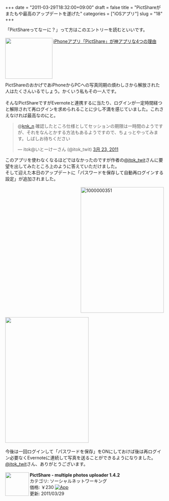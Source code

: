 +++
date = "2011-03-29T18:32:00+09:00"
draft = false
title = "PictShareがまたもや最高のアップデートを遂げた"
categories = ["iOSアプリ"]
slug = "18"
+++

「PictShareってなーに？」って方はこのエントリーを読むといいです。<br />
<br />
<a href="http://ozpa-h4.com/2011/03/23/pictshar/" rel="nofollow" target="_blank"><img align="left" alt="" border="0" class="alignleft" height="130" src="http://capture.heartrails.com/150x130/shadow?http://ozpa-h4.com/2011/03/23/pictshar/" width="150" /></a><a href="http://ozpa-h4.com/2011/03/23/pictshar/" rel="nofollow" target="_blank">iPhoneアプリ「PictShare」が神アプリな4つの理由</a><a href="http://b.hatena.ne.jp/entry/http://ozpa-h4.com/2011/03/23/pictshar/" rel="nofollow" target="_blank"><img alt="" border="0" src="http://b.hatena.ne.jp/entry/image/http://ozpa-h4.com/2011/03/23/pictshar/" /></a><br />
<br />
<span style="color: grey; font-size: 80%;"></span><br />
<br />
<strong></strong><br />
<br />
<br />
<br />
PictShareのおかげであiPhoneからPCへの写真同期の煩わしさから解放された人はたくさんいるでしょう。かくいう私もその一人です。<br />
<br />
そんなPictShareですがEvernoteと連携するに当たり、ログインが一定時間経つと解除されて再ログインを求められることに少し不満を感じていました。これさえなければ最高なのにと。<br />

<!--more-->

<blockquote class="twitter-tweet" data-in-reply-to="50421518605365249" lang="ja"><p>@<a href="https://twitter.com/knk_n">knk_n</a> 確認したところ仕様としてセッションの期限は一時間のようですが、それをなんとかする方法もあるようですので、ちょっとやってみます。しばしお待ちください</p>&mdash; itok@いとーけーさん (@itok_twit) <a href="https://twitter.com/itok_twit/status/50694801888256000" data-datetime="2011-03-23T23:05:57+00:00">3月 23, 2011</a></blockquote>

このアプリを使わなくなるほどではなかったのですが作者の<a href="http://www.twitter.com/itok_twit">@itok_twit</a>さんに要望を出してみたところ上のように答えていただけました。<br />
そして迎えた本日のアップデートに「パスワードを保存して自動再ログインする設定」が追加されました。<br />
<br />
<a href="http://www.flickr.com/photos/kenke_n/5570939790/" rel="nofollow" style="clear: right; float: right; margin-bottom: 1em; margin-left: 1em;" target="_blank" title="1000000351 by kenke_n, on Flickr"><img alt="1000000351" class="flickr_photo" height="400" src="http://farm6.static.flickr.com/5132/5570939790_738c7c4fd5.jpg" width="264" /></a><a href="http://www.flickr.com/photos/kenke_n/5570939840/" rel="nofollow" target="_blank" title="1000000352 by kenke_n, on Flickr"><img class="flickr_photo" height="400" src="http://farm6.static.flickr.com/5268/5570939840_6a999b857a.jpg" alt="" width="265" /></a><br />
<br />
今後は一回ログインして「パスワードを保存」をONにしておけば後は再ログイン必要なくEvernoteに連続して写真を送ることができるようになりました。<br />
<a href="http://www.twitter.com/itok_twit">@itok_twit</a>さん、ありがとうございます。<br />
<br />
<img align="left" class="alignleft" src="http://a2.mzstatic.com/us/r1000/003/Purple/8b/d6/08/mzl.qqiimowl.75x75-65.jpg" width="75" /><strong>PictShare - multiple photos uploader 1.4.2</strong><br />
カテゴリ: ソーシャルネットワーキング<br />
価格: ￥230 <a href="http://itunes.apple.com/jp/app/pictshare-multiple-photos/id390945637?mt=8" rel="nofollow" target="_blank"><img alt="App" src="http://ax.phobos.apple.com.edgesuite.net/images/web/linkmaker/badge_appstore-sm.gif" /></a><br />
更新: 2011/03/29<br />
<br />
